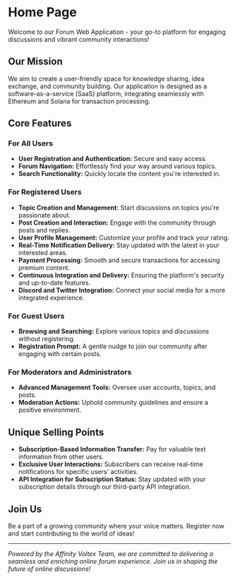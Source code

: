 # Home Page

Welcome to our Forum Web Application - your go-to platform for engaging discussions and vibrant community interactions!

## Our Mission
We aim to create a user-friendly space for knowledge sharing, idea exchange, and community building. Our application is designed as a software-as-a-service (SaaS) platform, integrating seamlessly with Ethereum and Solana for transaction processing.

## Core Features

### For All Users
- **User Registration and Authentication:** Secure and easy access.
- **Forum Navigation:** Effortlessly find your way around various topics.
- **Search Functionality:** Quickly locate the content you're interested in.

### For Registered Users
- **Topic Creation and Management:** Start discussions on topics you're passionate about.
- **Post Creation and Interaction:** Engage with the community through posts and replies.
- **User Profile Management:** Customize your profile and track your rating.
- **Real-Time Notification Delivery:** Stay updated with the latest in your interested areas.
- **Payment Processing:** Smooth and secure transactions for accessing premium content.
- **Continuous Integration and Delivery:** Ensuring the platform's security and up-to-date features.
- **Discord and Twitter Integration:** Connect your social media for a more integrated experience.

### For Guest Users
- **Browsing and Searching:** Explore various topics and discussions without registering.
- **Registration Prompt:** A gentle nudge to join our community after engaging with certain posts.

### For Moderators and Administrators
- **Advanced Management Tools:** Oversee user accounts, topics, and posts.
- **Moderation Actions:** Uphold community guidelines and ensure a positive environment.

## Unique Selling Points
- **Subscription-Based Information Transfer:** Pay for valuable text information from other users.
- **Exclusive User Interactions:** Subscribers can receive real-time notifications for specific users' activities.
- **API Integration for Subscription Status:** Stay updated with your subscription details through our third-party API integration.

## Join Us
Be a part of a growing community where your voice matters. Register now and start contributing to the world of ideas!

---

*Powered by the Affinity Voltex Team, we are committed to delivering a seamless and enriching online forum experience. Join us in shaping the future of online discussions!*
